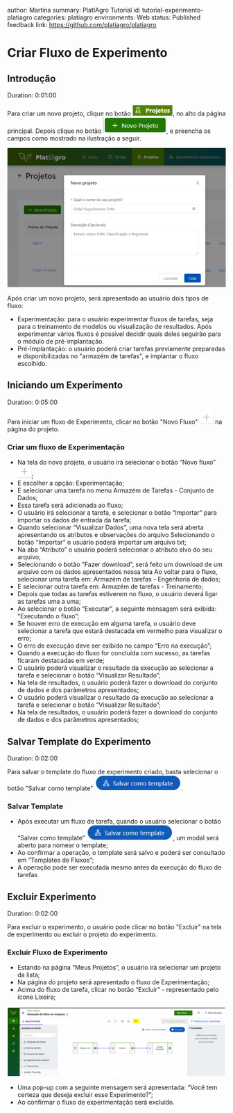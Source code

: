  author: Martina
summary: PlatIAgro Tutorial
id: tutorial-experimento-platiagro
categories: platiagro
environments: Web
status: Published
feedback link: https://github.com/platiagro/platiagro

# Criar Fluxo de Experimento

## Introdução
Duration: 0:01:00

Para criar um novo projeto, clique no botão <img src="img/icone_menu_projetos.png" alt=" + Projetos " />, no alto da página principal.
Depois clique no botão <img src="img/icone_novo_projeto.png" alt=" + Novo Projeto " />, e preencha os campos como mostrado na ilustração a seguir.

![Página Tarefas](./img/novo_experimento.png)

Após criar um novo projeto, será apresentado ao usuário dois tipos de fluxo:

* Experimentação: para o usuário experimentar fluxos de tarefas, seja para o treinamento de modelos ou visualização de resultados. Após experimentar vários fluxos é possível decidir quais deles seguirão para o módulo de pré-implantação.
* Pré-Implantação: o usuário poderá criar tarefas previamente preparadas e disponibilizadas no "armazém de tarefas", e implantar o fluxo escolhido.



## Iniciando um Experimento
Duration: 0:05:00

Para iniciar um fluxo de Experimento, clicar no botão "Novo Fluxo" <img src="img/icone_novo_fluxo.png" alt=" Novo fluxo de experimento " /> na página do projeto.

### Criar um fluxo de Experimentação

* Na tela do novo projeto, o usuário irá selecionar o botão “Novo fluxo” <img src="img/icone_novo_fluxo.png" alt=" Novo fluxo de experimento " />;
* E escolher a opção: Experimentação;
* E selecionar uma tarefa no menu Armazém de Tarefas - Conjunto de Dados;
* Essa tarefa será adicionada ao fluxo;
* O usuário irá selecionar a tarefa, e selecionar o botão “Importar” para importar os dados de entrada da tarefa;
* Quando selecionar “Visualizar Dados”, uma nova tela será aberta apresentando os atributos e observações do arquivo
Selecionando o botão “Importar” o usuário poderá importar um arquivo txt;
* Na aba “Atributo” o usuário poderá selecionar o atributo alvo do seu arquivo;
* Selecionando o botão “Fazer download”, será feito um download de um arquivo com os dados apresentados nessa tela
Ao voltar para o fluxo, selecionar uma tarefa em: Armazém de tarefas - Engenharia de dados;
* E selecionar outra tarefa em: Armazém de tarefas - Treinamento;
* Depois que todas as tarefas estiverem no fluxo, o usuário deverá ligar  as tarefas uma a uma;
* Ao selecionar o botão “Executar”, a seguinte mensagem será exibida: “Executando o fluxo”;
* Se houver erro de execução em alguma tarefa, o usuário deve selecionar a tarefa que estará destacada em vermelho para visualizar o erro;
* O erro de execução deve ser exibido no campo “Erro na execução”;
* Quando a execução do fluxo for concluída com sucesso, as tarefas ficaram destacadas em verde;
* O usuário poderá visualizar o resultado da execução ao selecionar a tarefa e selecionar o botão “Visualizar Resultado”;
* Na tela de resultados, o usuário poderá fazer o download do conjunto de dados e dos parâmetros apresentados;
* O usuário poderá visualizar o resultado da execução ao selecionar a tarefa e selecionar o botão “Visualizar Resultado”;
* Na tela de resultados, o usuário poderá fazer o download do conjunto de dados e dos parâmetros apresentados;



## Salvar Template do Experimento
Duration: 0:02:00

Para salvar o template do fluxo de experimento criado, basta selecionar o botão "Salvar como template" <img src="img/icone_salvar_como_template.png" alt=" Salvar como template " />.

### Salvar Template

* Após executar um fluxo de tarefa, quando o usuário selecionar o botão “Salvar como template” <img src="img/icone_salvar_como_template.png" alt=" Salvar como template " />, um modal será aberto para nomear o template;
* Ao confirmar a operação, o template será salvo e poderá ser consultado em “Templates de Fluxos”;
* A operação pode ser executada mesmo antes da execução do fluxo de tarefas



## Excluir Experimento
Duration: 0:02:00

Para excluir o experimento, o usuário pode clicar no botão "Excluir" na tela de experimento ou excluir o projeto do experimento.

### Excluir Fluxo de Experimento

* Estando na página “Meus Projetos”, o usuário irá selecionar um projeto da lista;
* Na página do projeto será apresentado o fluxo de Experimentação;
* Acima do fluxo de tarefa, clicar no botão “Excluir” - representado pelo ícone Lixeira;

![Página Meus Projetos](./img/excluir.png)

* Uma pop-up com a seguinte mensagem será apresentada: “Você tem certeza que deseja excluir esse Experimento?”;
* Ao confirmar o fluxo de experimentação será excluído.
